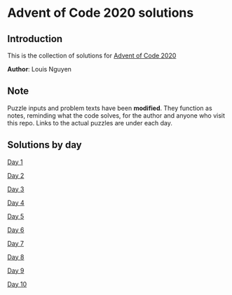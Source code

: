 # Advent of Code 2020 solutions

## Introduction

This is the collection of solutions for [Advent of Code 2020](https://adventofcode.com/ "Advent of Code 2020")

**Author**: Louis Nguyen

## Note

Puzzle inputs and problem texts have been **modified**. They function as notes, reminding what the code solves, for the author and anyone who visit this repo. Links to the actual puzzles are under each day.

## Solutions by day

[Day 1](day1)

[Day 2](day2)

[Day 3](day3)

[Day 4](day4)

[Day 5](day5)

[Day 6](day6)

[Day 7](day7)

[Day 8](day8)

[Day 9](day9)

[Day 10](day10)

